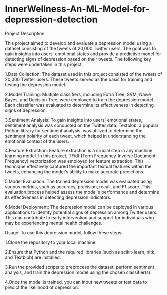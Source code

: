 # InnerWellness-An-ML-Model-for-depression-detection
Project Description:

This project aimed to develop and evaluate a depression model using a dataset consisting of the tweets of 20,000 Twitter users. The goal was to gain insights into users' emotional states and provide a predictive model for detecting signs of depression based on their tweets. The following key steps were undertaken in this project:

1.Data Collection:
The dataset used in this project consisted of the tweets of 20,000 Twitter users. These tweets served as the basis for training and testing the depression model.

2.Model Training:
Multiple classifiers, including Extra Tree, SVM, Naive Bayes, and Decision Tree, were employed to train the depression model. Each classifier was evaluated to determine its effectiveness in detecting signs of depression.

3.Sentiment Analysis:
To gain insights into users' emotional states, sentiment analysis was conducted on the Twitter data. Textblob, a popular Python library for sentiment analysis, was utilized to determine the sentiment polarity of each tweet, which helped in understanding the emotional context of the users.

4.Feature Extraction:
Feature extraction is a crucial step in any machine learning model. In this project, TFidf (Term Frequency-Inverse Document Frequency) vectorization was employed for feature extraction. This technique effectively captured the important textual features within the tweets, enhancing the model's ability to make accurate predictions.

5.Model Evaluation:
The trained depression model was evaluated using various metrics, such as accuracy, precision, recall, and F1 score. This evaluation process helped assess the model's performance and determine its effectiveness in detecting depression indicators.

6.Model Deployment:
The depression model can be deployed in various applications to identify potential signs of depression among Twitter users. This can contribute to early intervention and support for individuals who may be experiencing mental health challenges.




Usage:
To use this depression model, follow these steps:

1.Clone the repository to your local machine.

2.Ensure that Python and the required libraries (such as scikit-learn, nltk, and Textblob) are installed.

3.Run the provided scripts to preprocess the dataset, perform sentiment analysis, and train the depression model using the chosen classifier(s).

4.Once the model is trained, you can input new tweets or test data to predict the likelihood of depression.
